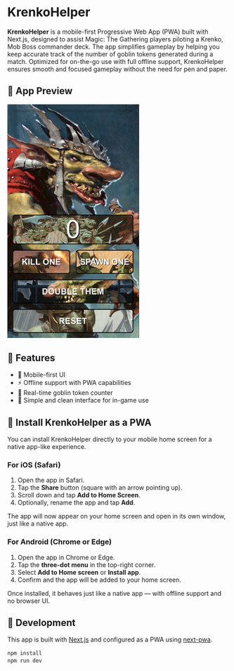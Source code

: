 # KrenkoHelper

**KrenkoHelper** is a mobile-first Progressive Web App (PWA) built with Next.js, designed to assist Magic: The Gathering players piloting a Krenko, Mob Boss commander deck. The app simplifies gameplay by helping you keep accurate track of the number of goblin tokens generated during a match. Optimized for on-the-go use with full offline support, KrenkoHelper ensures smooth and focused gameplay without the need for pen and paper.

## 📸 App Preview

<img src="./public/images/app-preview.png" alt="App Preview" width="300"/>

## 🚀 Features

- 📱 Mobile-first UI
- ⚡ Offline support with PWA capabilities
- 👺 Real-time goblin token counter
- 🧼 Simple and clean interface for in-game use

## 📲 Install KrenkoHelper as a PWA

You can install KrenkoHelper directly to your mobile home screen for a native app-like experience.

### For iOS (Safari)

1. Open the app in Safari.
2. Tap the **Share** button (square with an arrow pointing up).
3. Scroll down and tap **Add to Home Screen**.
4. Optionally, rename the app and tap **Add**.

The app will now appear on your home screen and open in its own window, just like a native app.

### For Android (Chrome or Edge)

1. Open the app in Chrome or Edge.
2. Tap the **three-dot menu** in the top-right corner.
3. Select **Add to Home screen** or **Install app**.
4. Confirm and the app will be added to your home screen.

Once installed, it behaves just like a native app — with offline support and no browser UI.

## 🧪 Development

This app is built with [Next.js](https://nextjs.org/) and configured as a PWA using [next-pwa](https://github.com/shadowwalker/next-pwa).

```bash
npm install
npm run dev
